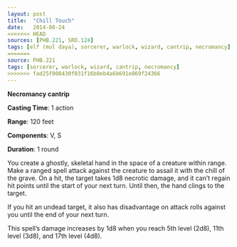```yaml
---
layout: post
title:  "Chill Touch"
date:   2014-08-24
<<<<<<< HEAD
sources: [PHB.221, SRD.124]
tags: [elf (mul daya), sorcerer, warlock, wizard, cantrip, necromancy]
=======
source: PHB.221
tags: [sorcerer, warlock, wizard, cantrip, necromancy]
>>>>>>> fad25f008430f031f16b0eb4a6b691e869f24366
---
```


**Necromancy cantrip**

**Casting Time**: 1 action

**Range**: 120 feet

**Components**: V, S

**Duration**: 1 round

You create a ghostly, skeletal hand in the space of a creature within range. Make a ranged spell attack against the creature to assail it with the chill of the grave. On a hit, the target takes 1d8 necrotic damage, and it can’t regain hit points until the start of your next turn. Until then, the hand clings to the target.

If you hit an undead target, it also has disadvantage on attack rolls against you until the end of your next turn.

This spell’s damage increases by 1d8 when you reach 5th level (2d8), 11th level (3d8), and 17th level (4d8).
